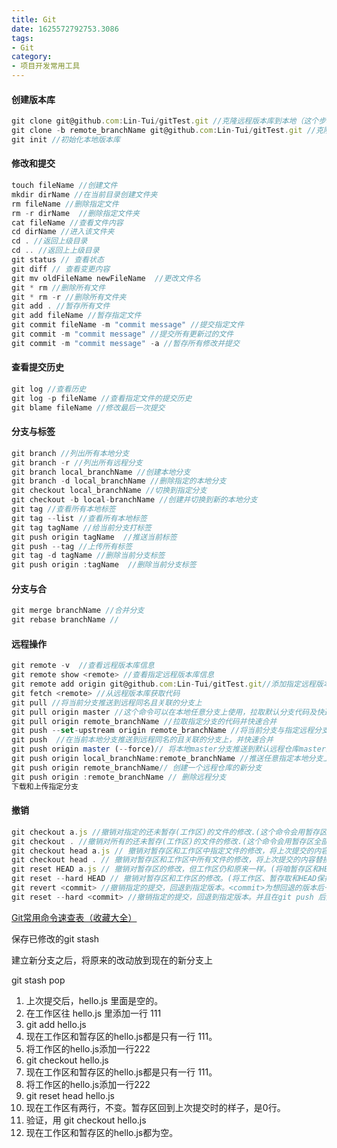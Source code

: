 ```yaml
---
title: Git
date: 1625572792753.3086
tags:
- Git
category:
- 项目开发常用工具
---
```

#### 创建版本库

```js
git clone git@github.com:Lin-Tui/gitTest.git //克隆远程版本库到本地（这个步骤前无需添加该远程仓库）
git clone -b remote_branchName git@github.com:Lin-Tui/gitTest.git //克隆指定的远程分支到本地
git init //初始化本地版本库
```

#### 修改和提交

```js
touch fileName //创建文件
mkdir dirName //在当前目录创建文件夹
rm fileName //删除指定文件 
rm -r dirName  //删除指定文件夹
cat fileName //查看文件内容
cd dirName //进入该文件夹
cd . //返回上级目录
cd .. //返回上上级目录
git status // 查看状态
git diff // 查看变更内容
git mv oldFileName newFileName  //更改文件名
git * rm //删除所有文件 
git * rm -r //删除所有文件夹
git add . //暂存所有文件
git add fileName //暂存指定文件
git commit fileName -m "commit message" //提交指定文件
git commit -m "commit message" //提交所有更新过的文件
git commit -m "commit message" -a //暂存所有修改并提交
```

#### 查看提交历史

```js
git log //查看历史
git log -p fileName //查看指定文件的提交历史
git blame fileName //修改最后一次提交
```

#### 分支与标签

```js
git branch //列出所有本地分支 
git branch -r //列出所有远程分支
git branch local_branchName //创建本地分支
git branch -d local_branchName //删除指定的本地分支
git checkout local_branchName //切换到指定分支
git checkout -b local-branchName //创建并切换到新的本地分支
git tag //查看所有本地标签
git tag --list //查看所有本地标签
git tag tagName //给当前分支打标签
git push origin tagName  //推送当前标签
git push --tag //上传所有标签
git tag -d tagName //删除当前分支标签
git push origin :tagName  //删除当前分支标签
```

#### 分支与合

```js
git merge branchName //合并分支
git rebase branchName //
```

#### 远程操作

```js
git remote -v  //查看远程版本库信息
git remote show <remote> //查看指定远程版本库信息
git remote add origin git@github.com:Lin-Tui/gitTest.git//添加指定远程版本库。新建一个本地仓库就要为该本地仓库添加远程版本库。
git fetch <remote> //从远程版本库获取代码
git pull //将当前分支推送到远程同名且关联的分支上
git pull origin master //这个命令可以在本地任意分支上使用，拉取默认分支代码及快速合并
git pull origin remote_branchName //拉取指定分支的代码并快速合并
git push --set-upstream origin remote_branchName //将当前分支与指定远程分支建立关联
git push  //在当前本地分支推送到远程同名的且关联的分支上，并快速合并
git push origin master (--force)// 将本地master分支推送到默认远程仓库master上并快速合并，括号内容可选（不是强制提交）
git push origin local_branchName:remote_branchName //推送任意指定本地分支上的代码到任意指定远程仓库分支上.local_branchName必须为你本地存在的分支，remote_branchName为远程分支，如果remote_branchName不存在则会自动创建分支。
git push origin remote_branchName// 创建一个远程仓库的新分支
git push origin :remote_branchName // 删除远程分支
下载和上传指定分支
```

#### 撤销

```js
git checkout a.js //撤销对指定的还未暂存(工作区)的文件的修改.(这个命令会用暂存区指定的文件替换工作区的文件。这个操作很危险，会清除工作区中未添加到暂存区的改动。)
git checkout . //撤销对所有的还未暂存(工作区)的文件的修改.(这个命令会用暂存区全部文件替换工作区的文件。这个操作很危险，会清除工作区中未添加到暂存区的改动。)
git checkout head a.js // 撤销对暂存区和工作区中指定文件的修改，将上次提交的内容替换到暂存区和工作区中。
git checkout head . // 撤销对暂存区和工作区中所有文件的修改，将上次提交的内容替换到暂存区和工作区中。
git reset HEAD a.js // 撤销对暂存区的修改，但工作区仍和原来一样。(将咱暂存区和HEAD的提交保持一致)
git reset --hard HEAD // 撤销对暂存区和工作区的修改。(将工作区、暂存取和HEAD保持一致)
git revert <commit> //撤销指定的提交，回退到指定版本。<commit>为想回退的版本后一个版本
git reset --hard <commit> //撤销指定的提交，回退到指定版本。并且在git push 后远程的相关提交历史会被清除。<commit>为想回退的版本。
```

[Git常用命令速查表（收藏大全）](https://juejin.im/entry/5b802f2f6fb9a019eb43bb42?tdsourcetag=s_pctim_aiomsg)





保存已修改的git stash

建立新分支之后，将原来的改动放到现在的新分支上

git stash pop

1. 上次提交后，hello.js 里面是空的。 
2. 在工作区往 hello.js 里添加一行 111
3. git add hello.js
4. 现在工作区和暂存区的hello.js都是只有一行 111。
5. 将工作区的hello.js添加一行222
6. git checkout hello.js
7. 现在工作区和暂存区的hello.js都是只有一行 111。
8. 将工作区的hello.js添加一行222
9. git reset head hello.js
10. 现在工作区有两行，不变。暂存区回到上次提交时的样子，是0行。
11. 验证，用 git checkout hello.js
12. 现在工作区和暂存区的hello.js都为空。













